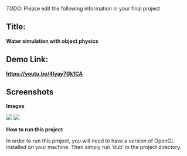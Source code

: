 *TODO*: Please edit the following information in your final project

## Title: 

**Water simulation with object physics**

## Demo Link: 

**https://youtu.be/4Iyay7Gk1CA**

## Screenshots

**Images**

<img src="./part1/media/water1.PNG">
<img src="./part1/media/water2.PNG">



**How to run this project**

In order to run this project, you will need to have a version of OpenGL installed on your machine.
Then simply run 'dub' in the project directory.